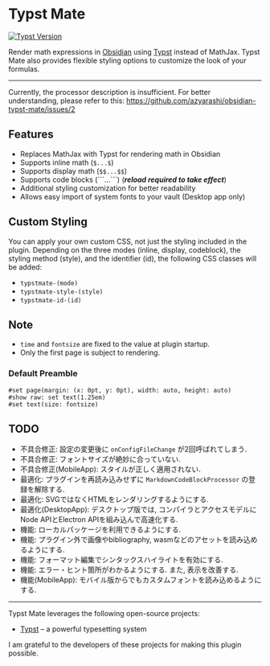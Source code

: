 # Typst Mate

<a href="https://typst.app/docs/changelog/">
  <img alt="Typst Version" src="https://img.shields.io/badge/typst-0.13.1-orange" />
</a>

Render math expressions in [Obsidian](https://obsidian.md) using [Typst](https://typst.app/) instead of MathJax.
Typst Mate also provides flexible styling options to customize the look of your formulas.

---

Currently, the processor description is insufficient.
For better understanding, please refer to this:
https://github.com/azyarashi/obsidian-typst-mate/issues/2

## Features

- Replaces MathJax with Typst for rendering math in Obsidian
- Supports inline math (`$...$`)
- Supports display math (`$$...$$`)
- Supports code blocks (\`\`\`...\`\`\`) (***reload required to take effect***)
- Additional styling customization for better readability
- Allows easy import of system fonts to your vault (Desktop app only)

## Custom Styling

You can apply your own custom CSS, not just the styling included in the plugin.
Depending on the three modes (inline, display, codeblock), the styling method (style), and the identifier (id), the following CSS classes will be added:
- `typstmate-(mode)`
- `typstmate-style-(style)`
- `typstmate-id-(id)`

## Note
- `time` and `fontsize` are fixed to the value at plugin startup.
- Only the first page is subject to rendering.

### Default Preamble

```typst
#set page(margin: (x: 0pt, y: 0pt), width: auto, height: auto)
#show raw: set text(1.25em)
#set text(size: fontsize)
```

## TODO
- 不具合修正: 設定の変更後に `onConfigFileChange` が2回呼ばれてしまう.
- 不具合修正: フォントサイズが絶妙に合っていない.
- 不具合修正(MobileApp): スタイルが正しく適用されない.
- 最適化: プラグインを再読み込みせずに `MarkdownCodeBlockProcessor` の登録を解除する.
- 最適化: SVGではなくHTMLをレンダリングするようにする.
- 最適化(DesktopApp): デスクトップ版では, コンパイラとアクセスモデルにNode APIとElectron APIを組み込んで高速化する.
- 機能: ローカルパッケージを利用できるようにする.
- 機能: プラグイン外で画像やbibliography, wasmなどのアセットを読み込めるようにする.
- 機能: フォーマット編集でシンタックスハイライトを有効にする.
- 機能: エラー・ヒント箇所がわかるようにする. また, 表示を改善する.
- 機能(MobileApp): モバイル版からでもカスタムフォントを読み込めるようにする.

---

Typst Mate leverages the following open-source projects:

- [Typst](https://typst.app/) – a powerful typesetting system

I am grateful to the developers of these projects for making this plugin possible.